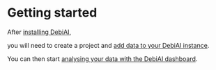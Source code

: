 # Getting started

After [installing DebiAI](../gettingStarted/installation/README.md),

you will need to create a project and [add data to your DebiAI instance](../../dataInsertion/README.md).

You can then start [analysing your data with the DebiAI dashboard](../../dashboard/introduction.md).

<!-- TODO : video presentation -->
